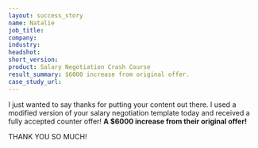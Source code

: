 ```yaml
---
layout: success_story
name: Natalie
job_title: 
company: 
industry: 
headshot: 
short_version: 
product: Salary Negotiation Crash Course
result_summary: $6000 increase from original offer.
case_study_url: 
---
```


I just wanted to say thanks for putting your content out there. I used a modified version of your salary negotiation template today and received a fully accepted counter offer! **A $6000 increase from their original offer!**

THANK YOU SO MUCH!